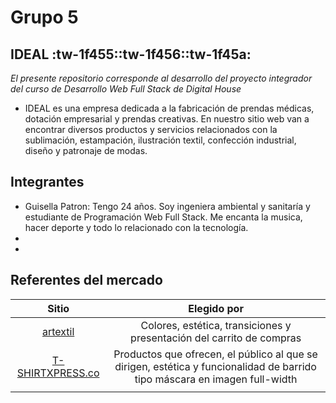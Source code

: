 Grupo 5 
=============

IDEAL :tw-1f455::tw-1f456::tw-1f45a:
-------------
*El presente repositorio corresponde al desarrollo del proyecto integrador del curso de Desarrollo Web Full Stack de Digital House*

- IDEAL es una empresa dedicada a la fabricación de prendas médicas, dotación empresarial y prendas creativas. En nuestro sitio web van a encontrar diversos productos y servicios relacionados con la sublimación, estampación, ilustración textil, confección industrial, diseño y patronaje de modas. 

Integrantes 
-------------

- Guisella Patron: Tengo 24 años. Soy ingeniera ambiental y sanitaría y estudiante de Programación Web Full Stack. Me encanta la musica, hacer deporte y todo lo relacionado con la tecnología. 
- 
- 

Referentes del mercado
-------------
|  Sitio | Elegido por |
| :---------------:|:---------------: |
|[artextil](https://www.artextil.com.co/ ) |Colores, estética, transiciones y presentación del carrito de compras   |  
|[T-SHIRTXPRESS.co](https://www.tshirtxpress.co/)   | Productos que ofrecen, el público al que se dirigen, estética y funcionalidad de barrido tipo máscara en imagen full-width |   
| |  |  
